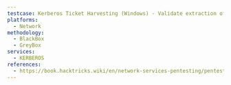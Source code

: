 ```yaml
---
testcase: Kerberos Ticket Harvesting (Windows) - Validate extraction of Kerberos tickets using Mimikatz
platforms: 
  - Network
methodology: 
  - BlackBox
  - GreyBox
services:
  - KERBEROS
references:
  - https://book.hacktricks.wiki/en/network-services-pentesting/pentesting-kerberos-88/index.html
---
```

